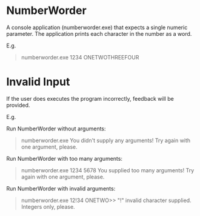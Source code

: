 NumberWorder
============

A console application (numberworder.exe) that expects a single numeric parameter. The application prints each character in the number as a word. 

E.g.

> numberworder.exe 1234
ONETWOTHREEFOUR

Invalid Input
=============

If the user does executes the program incorrectly, feedback will be provided. 

E.g.

Run NumberWorder without arguments:
> numberworder.exe 
You didn't supply any arguments! Try again with one argument, please.

Run NumberWorder with too many arguments:
> numberworder.exe  1234 5678
You supplied too many arguments! Try again with one argument, please.

Run NumberWorder with invalid arguments:
> numberworder.exe  12!34
ONETWO>> "!" invalid character supplied. Integers only, please.